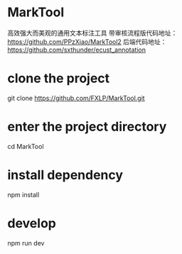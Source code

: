 # MarkTool
高效强大而美观的通用文本标注工具
带审核流程版代码地址：https://github.com/PPzXiao/MarkTool2
后端代码地址：https://github.com/sxthunder/ecust_annotation

# clone the project
git clone https://github.com/FXLP/MarkTool.git

# enter the project directory
cd MarkTool

# install dependency
npm install

# develop
npm run dev
